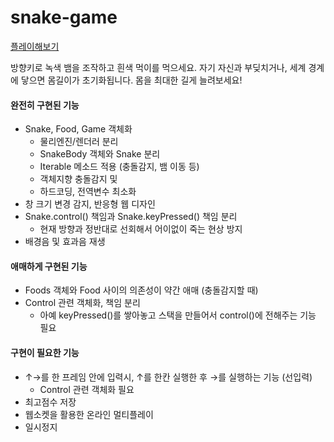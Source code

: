 # snake-game

[플레이해보기](https://codepsy-2001.github.io/snake-game/)

방향키로 녹색 뱀을 조작하고 흰색 먹이를 먹으세요. 자기 자신과 부딪치거나, 세계 경계에 닿으면 몸길이가 초기화됩니다. 몸을 최대한 길게 늘려보세요!


#### 완전히 구현된 기능

- Snake, Food, Game 객체화
  - 물리엔진/렌더러 분리
  - SnakeBody 객체와 Snake 분리
  - Iterable 메소드 적용 (충돌감지, 뱀 이동 등)
  - 객체지향 충돌감지 및 
  - 하드코딩, 전역변수 최소화
- 창 크기 변경 감지, 반응형 웹 디자인
- Snake.control() 책임과 Snake.keyPressed() 책임 분리
  - 현재 방향과 정반대로 선회해서 어이없이 죽는 현상 방지
- 배경음 및 효과음 재생


#### 애매하게 구현된 기능

- Foods 객체와 Food 사이의 의존성이 약간 애매 (충돌감지할 때)
- Control 관련 객체화, 책임 분리
  - 아예 keyPressed()를 쌓아놓고 스택을 만들어서 control()에 전해주는 기능 필요


#### 구현이 필요한 기능

- ↑→를 한 프레임 안에 입력시, ↑를 한칸 실행한 후 →를 실행하는 기능 (선입력)
  - Control 관련 객체화 필요
- 최고점수 저장
- 웹소켓을 활용한 온라인 멀티플레이
- 일시정지
